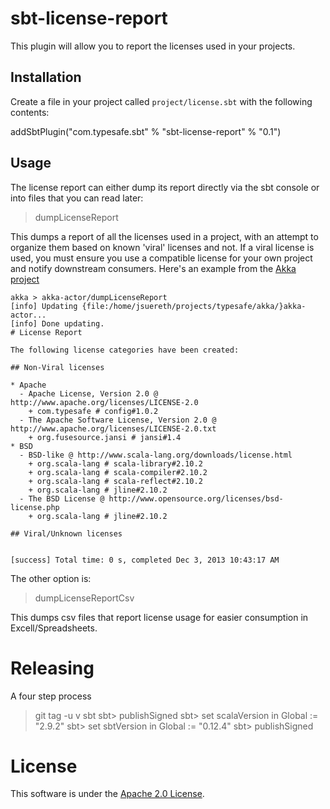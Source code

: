 # sbt-license-report

This plugin will allow you to report the licenses used in your projects.


## Installation

Create a file in your project called `project/license.sbt` with the following contents:

  addSbtPlugin("com.typesafe.sbt" % "sbt-license-report" % "0.1")

## Usage

The license report can either dump its report directly via the sbt console or into files that you can read later:

  > dumpLicenseReport


This dumps a report of all the licenses used in a project, with an attempt to organize them based on known 'viral' licenses and not.  If a viral license is used,
you must ensure you use a compatible license for your own project and notify downstream consumers.  Here's an example from the [Akka project](http://github.com/akka/akka)

    akka > akka-actor/dumpLicenseReport
    [info] Updating {file:/home/jsuereth/projects/typesafe/akka/}akka-actor...
    [info] Done updating.
    # License Report
    
    The following license categories have been created:
    
    ## Non-Viral licenses
    
    * Apache
      - Apache License, Version 2.0 @ http://www.apache.org/licenses/LICENSE-2.0
        + com.typesafe # config#1.0.2
      - The Apache Software License, Version 2.0 @ http://www.apache.org/licenses/LICENSE-2.0.txt
        + org.fusesource.jansi # jansi#1.4
    * BSD
      - BSD-like @ http://www.scala-lang.org/downloads/license.html
        + org.scala-lang # scala-library#2.10.2
        + org.scala-lang # scala-compiler#2.10.2
        + org.scala-lang # scala-reflect#2.10.2
        + org.scala-lang # jline#2.10.2
      - The BSD License @ http://www.opensource.org/licenses/bsd-license.php
        + org.scala-lang # jline#2.10.2
    
    ## Viral/Unknown licenses
    
    
    [success] Total time: 0 s, completed Dec 3, 2013 10:43:17 AM



The other option is:

  > dumpLicenseReportCsv

This dumps csv files that report license usage for easier consumption in Excell/Spreadsheets.


# Releasing

A four step process


  > git tag -u <pgp key> v<version>
  > sbt
  sbt> publishSigned
  sbt> set scalaVersion in Global := "2.9.2"
  sbt> set sbtVersion in Global := "0.12.4"
  sbt> publishSigned


# License

This software is under the [Apache 2.0 License](http://www.apache.org/licenses/LICENSE-2.0.html).

